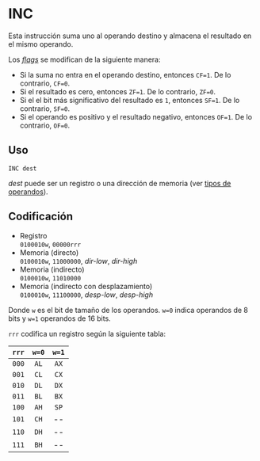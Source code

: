 # INC

Esta instrucción suma uno al operando destino y almacena el resultado en el mismo operando.

Los [_flags_](../cpu#flags) se modifican de la siguiente manera:

- Si la suma no entra en el operando destino, entonces `CF=1`. De lo contrario, `CF=0`.
- Si el resultado es cero, entonces `ZF=1`. De lo contrario, `ZF=0`.
- Si el el bit más significativo del resultado es `1`, entonces `SF=1`. De lo contrario, `SF=0`.
- Si el operando es positivo y el resultado negativo, entonces `OF=1`. De lo contrario, `OF=0`.

## Uso

```vonsim
INC dest
```

_dest_ puede ser un registro o una dirección de memoria (ver [tipos de operandos](../assembly#operandos)).

## Codificación

- Registro  
  `0100010w`, `00000rrr`
- Memoria (directo)  
  `0100010w`, `11000000`, _dir-low_, _dir-high_
- Memoria (indirecto)  
  `0100010w`, `11010000`
- Memoria (indirecto con desplazamiento)  
  `0100010w`, `11100000`, _desp-low_, _desp-high_

Donde `w` es el bit de tamaño de los operandos. `w=0` indica operandos de 8 bits y `w=1` operandos de 16 bits.

`rrr` codifica un registro según la siguiente tabla:

| `rrr` | `w=0` | `w=1` |
| :---: | :---: | :---: |
| `000` | `AL`  | `AX`  |
| `001` | `CL`  | `CX`  |
| `010` | `DL`  | `DX`  |
| `011` | `BL`  | `BX`  |
| `100` | `AH`  | `SP`  |
| `101` | `CH`  |  --   |
| `110` | `DH`  |  --   |
| `111` | `BH`  |  --   |
